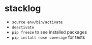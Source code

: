 # stacklog
- `source env/bin/activate`
- `deactivate`
- `pip freeze` to see installed packages
- `pip install nose coverage` for tests
